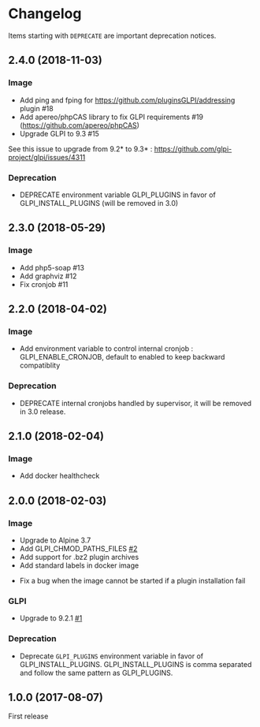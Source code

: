 # Changelog

Items starting with `DEPRECATE` are important deprecation notices.

## 2.4.0 (2018-11-03)

### Image

+ Add ping and fping for https://github.com/pluginsGLPI/addressing plugin #18
+ Add apereo/phpCAS library to fix GLPI requirements #19 (https://github.com/apereo/phpCAS)
+ Upgrade GLPI to 9.3 #15

See this issue to upgrade from 9.2* to 9.3* : https://github.com/glpi-project/glpi/issues/4311

### Deprecation

- DEPRECATE environment variable GLPI_PLUGINS in favor of GLPI_INSTALL_PLUGINS (will be removed in 3.0)

## 2.3.0 (2018-05-29)

### Image

+ Add php5-soap #13
+ Add graphviz #12
+ Fix cronjob #11

## 2.2.0 (2018-04-02)

### Image

+ Add environment variable to control internal cronjob : GLPI_ENABLE_CRONJOB, default to enabled to keep backward compatiblity

### Deprecation

- DEPRECATE internal cronjobs handled by supervisor, it will be removed in 3.0 release.

## 2.1.0 (2018-02-04)

### Image

+ Add docker healthcheck

## 2.0.0 (2018-02-03)

### Image

+ Upgrade to Alpine 3.7
+ Add GLPI_CHMOD_PATHS_FILES [#2](https://github.com/Turgon37/docker-glpi/issues/2)
+ Add support for .bz2 plugin archives
+ Add standard labels in docker image
- Fix a bug when the image cannot be started if a plugin installation fail

### GLPI

* Upgrade to 9.2.1 [#1](https://github.com/Turgon37/docker-glpi/issues/1)

### Deprecation

- Deprecate `GLPI_PLUGINS` environment variable in favor of GLPI_INSTALL_PLUGINS. GLPI_INSTALL_PLUGINS is comma separated and follow the same pattern as GLPI_PLUGINS.

## 1.0.0 (2017-08-07)

First release
